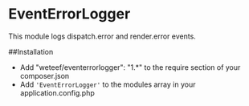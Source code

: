 EventErrorLogger
================

This module logs dispatch.error and render.error events.

##Installation
- Add "weteef/eventerrorlogger": "1.*" to the require section of your composer.json
- Add ```'EventErrorLogger'``` to the modules array in your application.config.php
